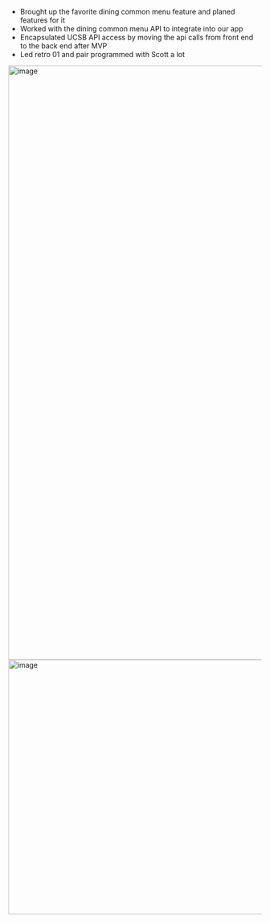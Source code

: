 * Brought up the favorite dining common menu feature and planed features for it
* Worked with the dining common menu API to integrate into our app
* Encapsulated UCSB API access by moving the api calls from front end to the back end after MVP
* Led retro 01 and pair programmed with Scott a lot

<img width="1180" alt="image" src="https://github.com/ucsb-cs148-w24/coral/assets/46613691/bbf1a031-41ce-42a4-b6e8-62e2060bb822">
<img width="506" alt="image" src="https://github.com/ucsb-cs148-w24/coral/assets/46613691/cef97a52-cfa9-4f96-8ce0-f9e4041dd1fd">
